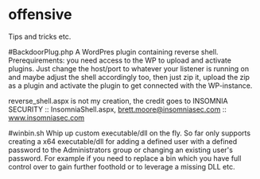 # offensive
Tips and tricks etc.

#BackdoorPlug.php
A WordPres plugin containing reverse shell. Prerequirements: you need access to the WP to upload and activate plugins.
Just change the host/port to whatever your listener is running on and maybe adjust the shell accordingly too, then just zip it, upload the zip as a plugin and activate the plugin to get connected with the WP-instance.

reverse_shell.aspx is not my creation, the credit goes to INSOMNIA SECURITY :: InsomniaShell.aspx, brett.moore@insomniasec.com ::  www.insomniasec.com

#winbin.sh
Whip up custom executable/dll on the fly. So far only supports creating a x64 executable/dll for adding a defined user with a defined password to the Administrators group or changing an existing user's password. For example if you need to replace a bin which you have full control over to gain further foothold or to leverage a missing DLL etc.
